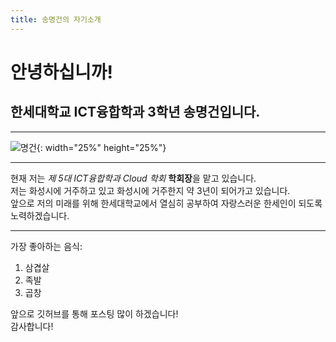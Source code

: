 ```yaml
---
title: 송명건의 자기소개
---
```


# 안녕하십니까! 
## 한세대학교 ICT융합학과 3학년 송명건입니다.   
___

![명건](https://user-images.githubusercontent.com/127093171/226180725-c7b075fb-bbd9-4c08-bb42-6b4515d1ab51.png){: width="25%" height="25%"}


___

현재 저는 *제 5대 ICT융합학과 Cloud 학회* **학회장**을 맡고 있습니다.   
저는 화성시에 거주하고 있고 화성시에 거주한지 약 3년이 되어가고 있습니다.   
앞으로 저의 미래를 위해 한세대학교에서 열심히 공부하여 자랑스러운 한세인이 되도록 노력하겠습니다. 

___

가장 좋아하는 음식:
1. 삼겹살
2. 족발
3. 곱창

앞으로 깃허브를 통해 포스팅 많이 하겠습니다!   
감사합니다!
